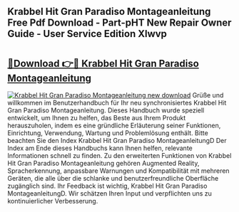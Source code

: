 ## Krabbel Hit Gran Paradiso Montageanleitung Free Pdf Download - Part-pHT New Repair Owner Guide - User Service Edition Xlwvp

# <h2><a href="http://df7x6m.blite.top/?on=Krabbel+Hit+Gran+Paradiso+Montageanleitung">🔗Download 👉🔴 Krabbel Hit Gran Paradiso Montageanleitung</a></h2>

[![Krabbel Hit Gran Paradiso Montageanleitung new download](https://i.imgur.com/lujVjoI.png)](http://df7x6m.blite.top/?on=Krabbel+Hit+Gran+Paradiso+Montageanleitung)
Grüße und willkommen im Benutzerhandbuch für Ihr neu synchronisiertes Krabbel Hit Gran Paradiso Montageanleitung. Dieses Handbuch wurde speziell entwickelt, um Ihnen zu helfen, das Beste aus Ihrem Produkt herauszuholen, indem es eine gründliche Erläuterung seiner Funktionen, Einrichtung, Verwendung, Wartung und Problemlösung enthält. Bitte beachten Sie den Index Krabbel Hit Gran Paradiso MontageanleitungD Der Index am Ende dieses Handbuchs kann Ihnen helfen, relevante Informationen schnell zu finden. Zu den erweiterten Funktionen von Krabbel Hit Gran Paradiso Montageanleitung gehören Augmented Reality, Spracherkennung, anpassbare Warnungen und Kompatibilität mit mehreren Geräten, die alle über die schlanke und benutzerfreundliche Oberfläche zugänglich sind. Ihr Feedback ist wichtig, Krabbel Hit Gran Paradiso MontageanleitungD. Wir schätzen Ihren Input und verpflichten uns zu kontinuierlicher Verbesserung.
